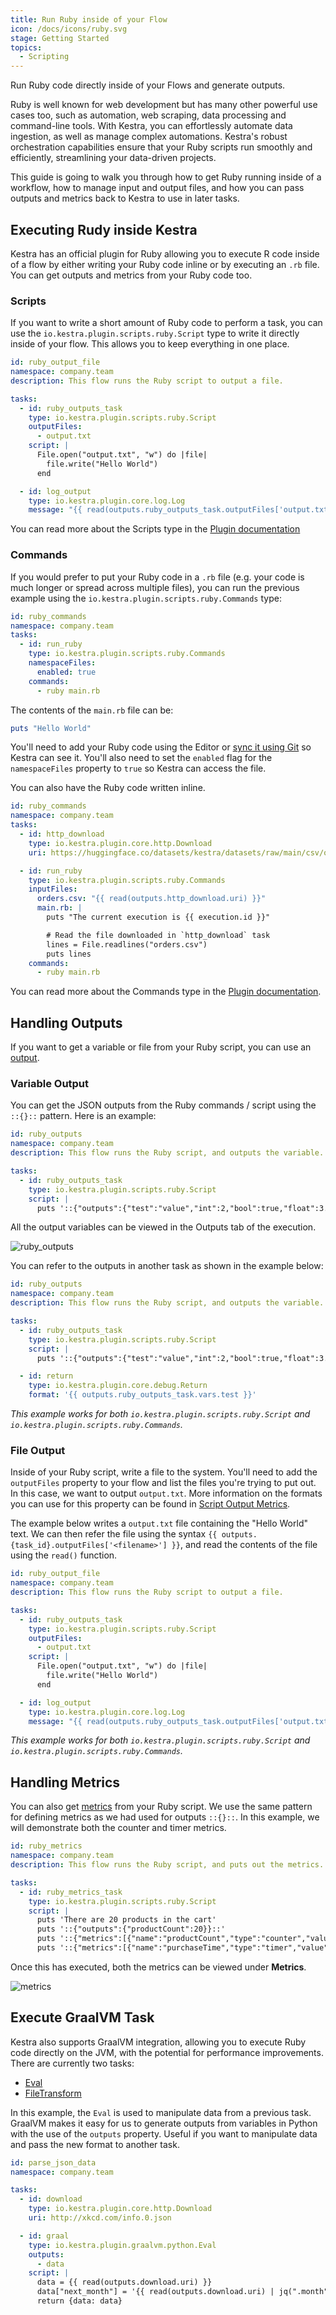 ```yaml
---
title: Run Ruby inside of your Flow
icon: /docs/icons/ruby.svg
stage: Getting Started
topics:
  - Scripting
---
```


Run Ruby code directly inside of your Flows and generate outputs.

Ruby is well known for web development but has many other powerful use cases too, such as automation, web scraping, data processing and command-line tools. With Kestra, you can effortlessly automate data ingestion, as well as manage complex automations. Kestra's robust orchestration capabilities ensure that your Ruby scripts run smoothly and efficiently, streamlining your data-driven projects.

This guide is going to walk you through how to get Ruby running inside of a workflow, how to manage input and output files, and how you can pass outputs and metrics back to Kestra to use in later tasks.

## Executing Rudy inside Kestra

Kestra has an official plugin for Ruby allowing you to execute R code inside of a flow by either writing your Ruby code inline or by executing an `.rb` file. You can get outputs and metrics from your Ruby code too.


### Scripts

If you want to write a short amount of Ruby code to perform a task, you can use the `io.kestra.plugin.scripts.ruby.Script` type to write it directly inside of your flow. This allows you to keep everything in one place.

```yaml
id: ruby_output_file
namespace: company.team
description: This flow runs the Ruby script to output a file.

tasks:
  - id: ruby_outputs_task
    type: io.kestra.plugin.scripts.ruby.Script
    outputFiles:
      - output.txt
    script: |
      File.open("output.txt", "w") do |file|
        file.write("Hello World")
      end

  - id: log_output
    type: io.kestra.plugin.core.log.Log
    message: "{{ read(outputs.ruby_outputs_task.outputFiles['output.txt']) }}"
```

You can read more about the Scripts type in the [Plugin documentation](/plugins/plugin-script-ruby/io.kestra.plugin.scripts.ruby.script)

### Commands

If you would prefer to put your Ruby code in a `.rb` file (e.g. your code is much longer or spread across multiple files), you can run the previous example using the `io.kestra.plugin.scripts.ruby.Commands` type:

```yaml
id: ruby_commands
namespace: company.team
tasks:
  - id: run_ruby
    type: io.kestra.plugin.scripts.ruby.Commands
    namespaceFiles:
      enabled: true
    commands:
      - ruby main.rb
```

The contents of the `main.rb` file can be:

```ruby
puts "Hello World"
```

You'll need to add your Ruby code using the Editor or [sync it using Git](../version-control-cicd/04.git.md) so Kestra can see it. You'll also need to set the `enabled` flag for the `namespaceFiles` property to `true` so Kestra can access the file.

You can also have the Ruby code written inline.

```yaml
id: ruby_commands
namespace: company.team
tasks:
  - id: http_download
    type: io.kestra.plugin.core.http.Download
    uri: https://huggingface.co/datasets/kestra/datasets/raw/main/csv/orders.csv

  - id: run_ruby
    type: io.kestra.plugin.scripts.ruby.Commands
    inputFiles:
      orders.csv: "{{ read(outputs.http_download.uri) }}"
      main.rb: |
        puts "The current execution is {{ execution.id }}"

        # Read the file downloaded in `http_download` task
        lines = File.readlines("orders.csv")
        puts lines
    commands:
      - ruby main.rb
```

You can read more about the Commands type in the [Plugin documentation](/plugins/plugin-script-ruby/io.kestra.plugin.scripts.ruby.commands).

## Handling Outputs

If you want to get a variable or file from your Ruby script, you can use an [output](../04.workflow-components/06.outputs.md).

### Variable Output

You can get the JSON outputs from the Ruby commands / script using the `::{}::` pattern. Here is an example:

```yaml
id: ruby_outputs
namespace: company.team
description: This flow runs the Ruby script, and outputs the variable.

tasks:
  - id: ruby_outputs_task
    type: io.kestra.plugin.scripts.ruby.Script
    script: |
      puts '::{"outputs":{"test":"value","int":2,"bool":true,"float":3.65}}::'
```

All the output variables can be viewed in the Outputs tab of the execution.

![ruby_outputs](/docs/how-to-guides/ruby/outputs.png)

You can refer to the outputs in another task as shown in the example below:

```yaml
id: ruby_outputs
namespace: company.team
description: This flow runs the Ruby script, and outputs the variable.

tasks:
  - id: ruby_outputs_task
    type: io.kestra.plugin.scripts.ruby.Script
    script: |
      puts '::{"outputs":{"test":"value","int":2,"bool":true,"float":3.65}}::'

  - id: return
    type: io.kestra.plugin.core.debug.Return
    format: '{{ outputs.ruby_outputs_task.vars.test }}'
```

_This example works for both `io.kestra.plugin.scripts.ruby.Script` and `io.kestra.plugin.scripts.ruby.Commands`._

### File Output

Inside of your Ruby script, write a file to the system. You'll need to add the `outputFiles` property to your flow and list the files you're trying to put out. In this case, we want to output `output.txt`. More information on the formats you can use for this property can be found in [Script Output Metrics](../16.scripts/06.outputs-metrics.md).

The example below writes a `output.txt` file containing the "Hello World" text. We can then refer the file using the syntax `{{ outputs.{task_id}.outputFiles['<filename>'] }}`, and read the contents of the file using the `read()` function.

```yaml
id: ruby_output_file
namespace: company.team
description: This flow runs the Ruby script to output a file.

tasks:
  - id: ruby_outputs_task
    type: io.kestra.plugin.scripts.ruby.Script
    outputFiles:
      - output.txt
    script: |
      File.open("output.txt", "w") do |file|
        file.write("Hello World")
      end

  - id: log_output
    type: io.kestra.plugin.core.log.Log
    message: "{{ read(outputs.ruby_outputs_task.outputFiles['output.txt']) }}"
```

_This example works for both `io.kestra.plugin.scripts.ruby.Script` and `io.kestra.plugin.scripts.ruby.Commands`._

## Handling Metrics

You can also get [metrics](../16.scripts/06.outputs-metrics.md#outputs-and-metrics-in-script-and-commands-tasks) from your Ruby script. We use the same pattern for defining metrics as we had used for outputs `::{}::`. In this example, we will demonstrate both the counter and timer metrics.

```yaml
id: ruby_metrics
namespace: company.team
description: This flow runs the Ruby script, and puts out the metrics.

tasks:
  - id: ruby_metrics_task
    type: io.kestra.plugin.scripts.ruby.Script
    script: |
      puts 'There are 20 products in the cart'
      puts '::{"outputs":{"productCount":20}}::'
      puts '::{"metrics":[{"name":"productCount","type":"counter","value":20}]}::'
      puts '::{"metrics":[{"name":"purchaseTime","type":"timer","value":32.44}]}::'
```

Once this has executed, both the metrics can be viewed under **Metrics**.

![metrics](/docs/how-to-guides/ruby/metrics.png)

## Execute GraalVM Task

Kestra also supports GraalVM integration, allowing you to execute Ruby code directly on the JVM, with the potential for performance improvements. There are currently two tasks:
- [Eval](/plugins/plugin-graalvm/ruby/io.kestra.plugin.graalvm.ruby.eval)
- [FileTransform](/plugins/plugin-graalvm/ruby/io.kestra.plugin.graalvm.ruby.filetransform)

In this example, the `Eval` is used to manipulate data from a previous task. GraalVM makes it easy for us to generate outputs from variables in Python with the use of the `outputs` property. Useful if you want to manipulate data and pass the new format to another task.

```yaml
id: parse_json_data
namespace: company.team

tasks:
  - id: download
    type: io.kestra.plugin.core.http.Download
    uri: http://xkcd.com/info.0.json

  - id: graal
    type: io.kestra.plugin.graalvm.python.Eval
    outputs:
      - data
    script: |
      data = {{ read(outputs.download.uri) }}
      data["next_month"] = '{{ read(outputs.download.uri) | jq(".month") | first }}'.to_i + 1
      return {data: data}
```

